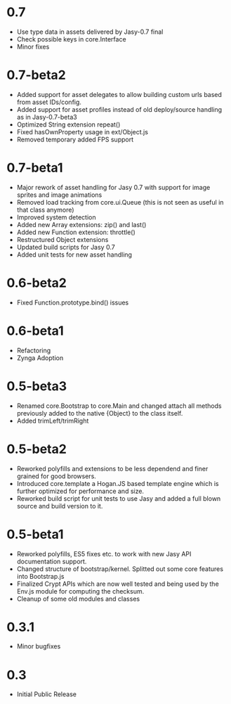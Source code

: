 0.7
===

- Use type data in assets delivered by Jasy-0.7 final
- Check possible keys in core.Interface
- Minor fixes

0.7-beta2
=========

- Added support for asset delegates to allow building custom urls based from asset IDs/config.
- Added support for asset profiles instead of old deploy/source handling as in Jasy-0.7-beta3
- Optimized String extension repeat()
- Fixed hasOwnProperty usage in ext/Object.js
- Removed temporary added FPS support

0.7-beta1
=========

- Major rework of asset handling for Jasy 0.7 with support for image sprites and image animations
- Removed load tracking from core.ui.Queue (this is not seen as useful in that class anymore)
- Improved system detection
- Added new Array extensions: zip() and last()
- Added new Function extension: throttle()
- Restructured Object extensions
- Updated build scripts for Jasy 0.7
- Added unit tests for new asset handling

0.6-beta2
=========

- Fixed Function.prototype.bind() issues

0.6-beta1
=========

- Refactoring
- Zynga Adoption

0.5-beta3
=========

- Renamed core.Bootstrap to core.Main and changed attach all methods previously added to the native {Object} to the class itself.
- Added trimLeft/trimRight

0.5-beta2
=========

- Reworked polyfills and extensions to be less dependend and finer grained for good browsers.
- Introduced core.template a Hogan.JS based template engine which is further optimized for performance and size.
- Reworked build script for unit tests to use Jasy and added a full blown source and build version to it.

0.5-beta1
=========

- Reworked polyfills, ES5 fixes etc. to work with new Jasy API documentation support.
- Changed structure of bootstrap/kernel. Splitted out some core features into Bootstrap.js
- Finalized Crypt APIs which are now well tested and being used by the Env.js module for computing the checksum.
- Cleanup of some old modules and classes

0.3.1
=====

- Minor bugfixes

0.3
===

- Initial Public Release
